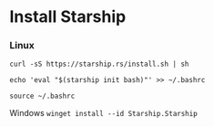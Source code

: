 # Install Starship

### Linux

`curl -sS https://starship.rs/install.sh | sh`

`echo 'eval "$(starship init bash)"' >> ~/.bashrc`

`source ~/.bashrc`


Windows
`winget install --id Starship.Starship`
